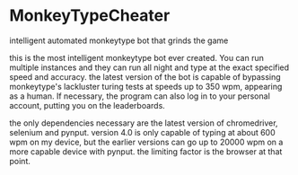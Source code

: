 # MonkeyTypeCheater
intelligent automated monkeytype bot that grinds the game

this is the most intelligent monkeytype bot ever created. You can run multiple instances and they can run all night and type at the exact specified speed and accuracy. the latest version of the bot is capable of bypassing monkeytype's lackluster turing tests at speeds up to 350 wpm, appearing as a human. If necessary, the program can also log in to your personal account, putting you on the leaderboards. 

the only dependencies necessary are the latest version of chromedriver, selenium and pynput. version 4.0 is only capable of typing at about 600 wpm on my device, but the earlier versions can go up to 20000 wpm on a more capable device with pynput. the limiting factor is the browser at that point. 
